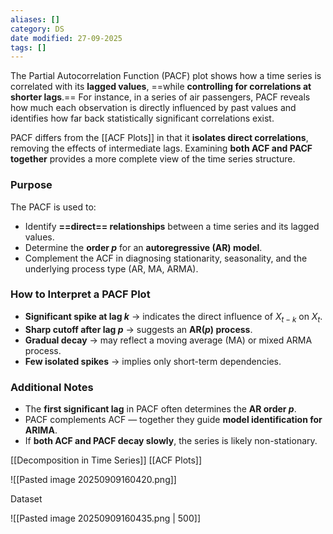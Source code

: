 ```yaml
---
aliases: []
category: DS
date modified: 27-09-2025
tags: []
---
```

The Partial Autocorrelation Function (PACF) plot shows how a time series is correlated with its **lagged values**, ==while **controlling for correlations at shorter lags**.== For instance, in a series of air passengers, PACF reveals how much each observation is directly influenced by past values and identifies how far back statistically significant correlations exist.

PACF differs from the [[ACF Plots]] in that it **isolates direct correlations**, removing the effects of intermediate lags. Examining **both ACF and PACF together** provides a more complete view of the time series structure.

### **Purpose**

The PACF is used to:

* Identify **==direct== relationships** between a time series and its lagged values.
* Determine the **order $p$** for an **autoregressive (AR) model**.
* Complement the ACF in diagnosing stationarity, seasonality, and the underlying process type (AR, MA, ARMA).

### **How to Interpret a PACF Plot**

* **Significant spike at lag $k$** → indicates the direct influence of $X_{t-k}$ on $X_t$.
* **Sharp cutoff after lag $p$** → suggests an **AR($p$) process**.
* **Gradual decay** → may reflect a moving average (MA) or mixed ARMA process.
* **Few isolated spikes** → implies only short-term dependencies.

### **Additional Notes**

* The **first significant lag** in PACF often determines the **AR order $p$**.
* PACF complements ACF — together they guide **model identification for ARIMA**.
* If **both ACF and PACF decay slowly**, the series is likely non-stationary.

[[Decomposition in Time Series]]
[[ACF Plots]]


![[Pasted image 20250909160420.png]]

Dataset

![[Pasted image 20250909160435.png | 500]]

